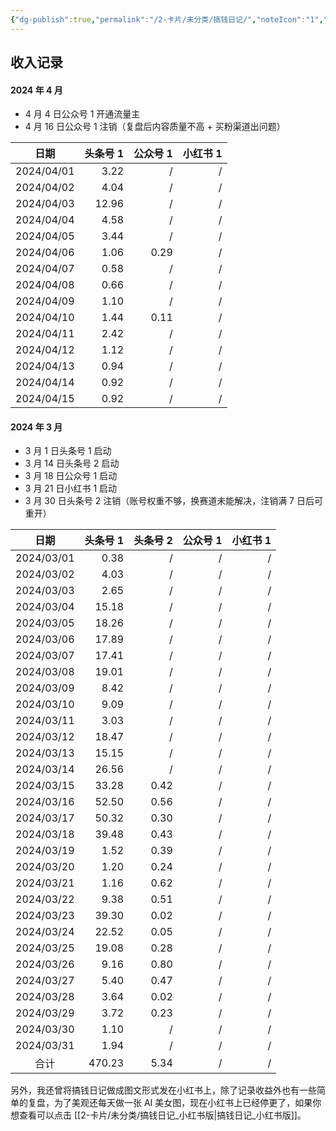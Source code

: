 ```yaml
---
{"dg-publish":true,"permalink":"/2-卡片/未分类/搞钱日记/","noteIcon":"1","created":"2024-04-03","updated":"2024-04-17"}
---
```


## 收入记录

#### 2024 年 4 月
- 4 月 4 日公众号 1 开通流量主
- 4 月 16 日公众号 1 注销（复盘后内容质量不高 + 买粉渠道出问题）

|     日期     | 头条号 1 | 公众号 1 | 小红书 1 |
| :--------: | ----: | ----: | ----: |
| 2024/04/01 |  3.22 |     / |     / |
| 2024/04/02 |  4.04 |     / |     / |
| 2024/04/03 | 12.96 |     / |     / |
| 2024/04/04 |  4.58 |     / |     / |
| 2024/04/05 |  3.44 |     / |     / |
| 2024/04/06 |  1.06 |  0.29 |     / |
| 2024/04/07 |  0.58 |     / |     / |
| 2024/04/08 |  0.66 |     / |     / |
| 2024/04/09 |  1.10 |     / |     / |
| 2024/04/10 |  1.44 |  0.11 |     / |
| 2024/04/11 |  2.42 |     / |     / |
| 2024/04/12 |  1.12 |     / |     / |
| 2024/04/13 |  0.94 |     / |     / |
| 2024/04/14 |  0.92 |     / |     / |
| 2024/04/15 |  0.92 |     / |     / |


#### 2024 年 3 月
- 3 月 1 日头条号 1 启动
- 3 月 14 日头条号 2 启动
- 3 月 18 日公众号 1 启动
- 3 月 21 日小红书 1 启动
- 3 月 30 日头条号 2 注销（账号权重不够，换赛道未能解决，注销满 7 日后可重开）

|     日期     |  头条号 1 | 头条号 2 | 公众号 1 | 小红书 1 |
| :--------: | -----: | ----: | ----: | ----: |
| 2024/03/01 |   0.38 |     / |     / |     / |
| 2024/03/02 |   4.03 |     / |     / |     / |
| 2024/03/03 |   2.65 |     / |     / |     / |
| 2024/03/04 |  15.18 |     / |     / |     / |
| 2024/03/05 |  18.26 |     / |     / |     / |
| 2024/03/06 |  17.89 |     / |     / |     / |
| 2024/03/07 |  17.41 |     / |     / |     / |
| 2024/03/08 |  19.01 |     / |     / |     / |
| 2024/03/09 |   8.42 |     / |     / |     / |
| 2024/03/10 |   9.09 |     / |     / |     / |
| 2024/03/11 |   3.03 |     / |     / |     / |
| 2024/03/12 |  18.47 |     / |     / |     / |
| 2024/03/13 |  15.15 |     / |     / |     / |
| 2024/03/14 |  26.56 |     / |     / |     / |
| 2024/03/15 |  33.28 |  0.42 |     / |     / |
| 2024/03/16 |  52.50 |  0.56 |     / |     / |
| 2024/03/17 |  50.32 |  0.30 |     / |     / |
| 2024/03/18 |  39.48 |  0.43 |     / |     / |
| 2024/03/19 |   1.52 |  0.39 |     / |     / |
| 2024/03/20 |   1.20 |  0.24 |     / |     / |
| 2024/03/21 |   1.16 |  0.62 |     / |     / |
| 2024/03/22 |   9.38 |  0.51 |     / |     / |
| 2024/03/23 |  39.30 |  0.02 |     / |     / |
| 2024/03/24 |  22.52 |  0.05 |     / |     / |
| 2024/03/25 |  19.08 |  0.28 |     / |     / |
| 2024/03/26 |   9.16 |  0.80 |     / |     / |
| 2024/03/27 |   5.40 |  0.47 |     / |     / |
| 2024/03/28 |   3.64 |  0.02 |     / |     / |
| 2024/03/29 |   3.72 |  0.23 |     / |     / |
| 2024/03/30 |   1.10 |     / |     / |     / |
| 2024/03/31 |   1.94 |     / |     / |     / |
|     合计     | 470.23 |  5.34 |     / |     / |

另外，我还曾将搞钱日记做成图文形式发在小红书上，除了记录收益外也有一些简单的复盘，为了美观还每天做一张 AI 美女图，现在小红书上已经停更了，如果你想查看可以点击 [[2-卡片/未分类/搞钱日记_小红书版\|搞钱日记_小红书版]]。